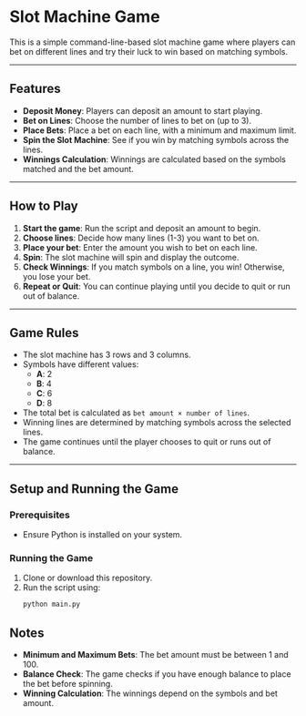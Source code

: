 # Slot Machine Game

This is a simple command-line-based slot machine game where players can bet on different lines and try their luck to win based on matching symbols.

---

## Features
- **Deposit Money**: Players can deposit an amount to start playing.
- **Bet on Lines**: Choose the number of lines to bet on (up to 3).
- **Place Bets**: Place a bet on each line, with a minimum and maximum limit.
- **Spin the Slot Machine**: See if you win by matching symbols across the lines.
- **Winnings Calculation**: Winnings are calculated based on the symbols matched and the bet amount.

---

## How to Play
1. **Start the game**: Run the script and deposit an amount to begin.
2. **Choose lines**: Decide how many lines (1-3) you want to bet on.
3. **Place your bet**: Enter the amount you wish to bet on each line.
4. **Spin**: The slot machine will spin and display the outcome.
5. **Check Winnings**: If you match symbols on a line, you win! Otherwise, you lose your bet.
6. **Repeat or Quit**: You can continue playing until you decide to quit or run out of balance.

---

## Game Rules
- The slot machine has 3 rows and 3 columns.
- Symbols have different values:
  - **A**: 2
  - **B**: 4
  - **C**: 6
  - **D**: 8
- The total bet is calculated as `bet amount × number of lines`.
- Winning lines are determined by matching symbols across the selected lines.
- The game continues until the player chooses to quit or runs out of balance.

---

## Setup and Running the Game

### Prerequisites
- Ensure Python is installed on your system.

### Running the Game
1. Clone or download this repository.
2. Run the script using:
   ```bash
   python main.py
   ```


## Notes
- **Minimum and Maximum Bets**: The bet amount must be between 1 and 100.
- **Balance Check**: The game checks if you have enough balance to place the bet before spinning.
- **Winning Calculation**: The winnings depend on the symbols and bet amount.

